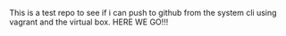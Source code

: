 This is a test repo to see if i can push to github from the system cli using vagrant and the virtual box.
HERE WE GO!!!
